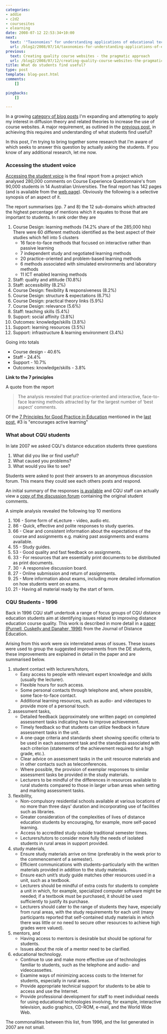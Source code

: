 ```yaml
---
categories:
- addie
- c2d2
- coursesites
- elearning
date: 2008-07-12 22:53:34+10:00
next:
  text: '"Taxonomies" for understanding applications of educational technology'
  url: /blog2/2008/07/14/taxonomies-for-understanding-applications-of-educational-technology/
previous:
  text: Creating quality course websites - the pragmatic approach
  url: /blog2/2008/07/12/creating-quality-course-websites-the-pragmatic-approach/
title: What do students find useful?
type: post
template: blog-post.html
comments:
    []
    
pingbacks:
    []
    
---
```

In a growing [category of blog posts](http://cq-pan.cqu.edu.au/david-jones/blog/?cat=43) I'm expanding and attempting to apply my interest in diffusion theory and related theories to increase the use of course websites. A major requirement, as outlined in the [previous post](http://cq-pan.cqu.edu.au/david-jones/blog/?p=185), in achieving this requires and understanding of what students find useful?

In this post, I'm trying to bring together some research that I'm aware of which seeks to answer this question by actually asking the students. If you know of any additional research, let me now.

### Accessing the student voice

[Accessing the student voice](http://www.dest.gov.au/sectors/higher_education/publications_resources/profiles/access_student_voice.htm) is the final report from a project which analysed 280,000 comments on Course Experience Questionnaire's from 90,000 students in 14 Australian Universities. The final report has 142 pages (and is available from the [web page](http://www.dest.gov.au/sectors/higher_education/publications_resources/profiles/access_student_voice.htm)). Obviously the following is a selective synopsis of an aspect of it.

The report summarises (pp. 7 and 8) the 12 sub-domains which attracted the highest percentage of mentions which it equates to those that are important to students. In rank order they are

1. Course Design: learning methods (14.2% share of the 285,000 hits)  
    There were 60 different methods identified as the best aspect of their studies which fell into 5 clusters
    - 16 face-to-face methods that focused on interactive rather than passive learning
    - 7 independent study and negotiated learning methods
    - 20 practice-oriented and problem-based learning methods
    - 6 methods associated with simulated environments and laboratory methods
    - 11 ICT enabled learning methods
2. Staff: quality and attitude (10.8%)
3. Staff: accessibility (8.2%)
4. Course Design: flexibility & responsiveness (8.2%)
5. Course Design: structure & expectations (6.7%)
6. Course Design: practical theory links (5.9%)
7. Course Design: relevance (5.6%)
8. Staff: teaching skills (5.4%)
9. Support: social affinity (3.8%)
10. Outcomes: knowledge/skills (3.8%)
11. Support: learning resources (3.5%)
12. Support: infrastructure & learning environment (3.4%)

Going into totals

- Course design - 40.6%
- Staff - 24.4%
- Support - 10.7%
- Outcomes: knowledge/skills - 3.8%

**Link to the 7 principles**

A quote from the report

> The analysis revealed that practice-oriented and interactive, face-to-face learning methods attracted by far the largest number of ‘best aspect’ comments.

Of the [7 Principles for Good Practice in Education](http://honolulu.hawaii.edu/intranet/committees/FacDevCom/guidebk/teachtip/7princip.htm) mentioned in the [last post](http://cq-pan.cqu.edu.au/david-jones/blog/?p=185), #3 is "encourages active learning"

### What about CQU students

In late 2007 we asked CQU's distance education students three questions

1. What did you like or find useful?
2. What caused you problems?
3. What would you like to see?

Students were asked to post their answers to an anonymous discussion forum. This means they could see each others posts and respond.

An initial summary of the responses [is available](http://cddu.cqu.edu.au/images/9/96/FlexFeedback.pdf) and CQU staff can actually view a [copy of the discussion forum](http://webfuse.cqu.edu.au/YaBB/Discussion/Staff_View_Student_Experience) containing the original student comments.

A simple analysis revealed the following top 10 mentions

1. 106 - Some form of eLecture - video, audio etc.
2. 86 - Quick, effective and polite responses to study queries.
3. 66 - Clear and consistent information about the expectations of the course and assignments e.g. making past assignments and exams available.
4. 55 - Study guides.
5. 53 - Good quality and fast feedback on assignments.
6. 33 - For resources that are essentially print documents to be distributed as print documents.
7. 30 - A responsive discussion board.
8. 27 - Online submission and return of assignments.
9. 25 - More information about exams, including more detailed information on how students went on exams.
10. 21 - Having all material ready by the start of term.

### CQU Students - 1996

Back in 1996 CQU staff undertook a range of focus groups of CQU distance education students aim at identifying issues related to improving distance education course quality. This work is described in more detail in a [paper (Purnell, Cuskelly and Danaher, 1996)](http://cade.athabascau.ca/vol11.2/purnelletal.html) from the Journal of Distance Education.

Arising from this work were six interrelated areas of issues. These issues were used to group the suggested improvements from the DE students, these improvements are explained in detail in the paper and are summarised below.

1. student contact with lecturers/tutors,
    - Easy access to people with relevant expert knowledge and skills (usually the lecturer).
    - Flexible hours for such access.
    - Some personal contacts through telephone and, where possible, some face-to-face contact.
    - Additional learning resources, such as audio- and videotapes to provide more of a personal touch.
2. assessment tasks,
    - Detailed feedback (approximately one written page) on completed assessment tasks indicating how to improve achievement.
    - Timely feedback so that students can utilize feedback in future assessment tasks in the unit.
    - A one-page criteria and standards sheet showing specific criteria to be used in each assessment task and the standards associated with each criterion (statements of the achievement required for a high grade, etc.).
    - Clear advice on assessment tasks in the unit resource materials and in other contacts such as teleconferences.
    - Where possible, the provision of exemplar responses to similar assessment tasks be provided in the study materials.
    - Lecturers to be mindful of the differences in resources available to rural students compared to those in larger urban areas when setting and marking assessment tasks.
3. flexibility,
    - Non-compulsory residential schools available at various locations of no more than three days’ duration and incorporating use of facilities such as libraries.
    - Greater consideration of the complexities of lives of distance education students by encouraging, for example, more self-paced learning.
    - Access to accredited study outside traditional semester times.
    - Lecturers/tutors to consider more fully the needs of isolated students in rural areas in support provided.
4. study materials,
    - Ensure study materials arrive on time (preferably in the week prior to the commencement of a semester).
    - Efficient communications with students-particularly with the written materials provided in addition to the study materials.
    - Ensure each unit’s study guide matches other resources used in a unit, such as a textbook.
    - Lecturers should be mindful of extra costs for students to complete a unit in which, for example, specialized computer software might be needed; if a textbook must be purchased, it should be used sufficiently to justify its purchase.
    - Lecturers should cater to the range of students they have, especially from rural areas, with the study requirements for each unit (many participants reported that self-contained study materials in which there was little or no need to secure other resources to achieve high grades were valued).
5. mentors, and
    - Having access to mentors is desirable but should be optional for students.
    - Issues about the role of a mentor need to be clarified.
6. educational technology.
    - Continue to use and make more effective use of technologies familiar to students, such as the telephone and audio- and videocassettes.
    - Examine ways of minimizing access costs to the Internet for students, especially in rural areas.
    - Provide appropriate technical support for students to be able to access and use the Internet.
    - Provide professional development for staff to meet individual needs for using educational technologies involving, for example, interactive television, audio graphics, CD-ROM, e-mail, and the World Wide Web.

The commonalities between this list, from 1996, and the list generated in 2007 are not small.